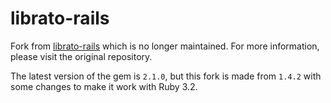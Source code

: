 librato-rails
=======

Fork from [librato-rails](https://github.com/librato/librato-rails/) which is no longer maintained. For more information, please visit the original repository.

The latest version of the gem is `2.1.0`, but this fork is made from `1.4.2` with some changes to make it work with Ruby 3.2.
